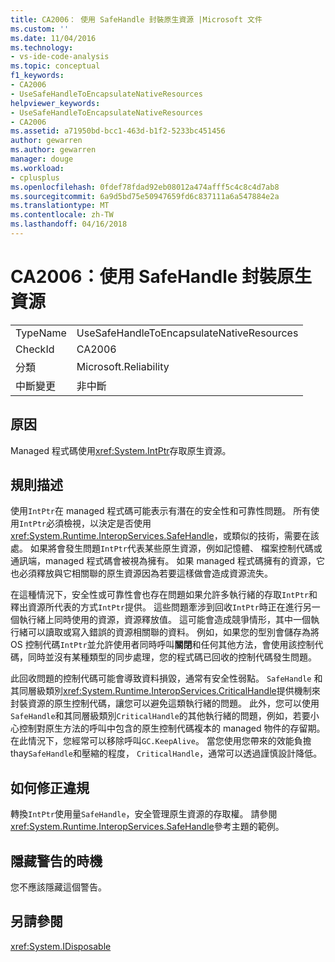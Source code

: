 ```yaml
---
title: CA2006： 使用 SafeHandle 封裝原生資源 |Microsoft 文件
ms.custom: ''
ms.date: 11/04/2016
ms.technology:
- vs-ide-code-analysis
ms.topic: conceptual
f1_keywords:
- CA2006
- UseSafeHandleToEncapsulateNativeResources
helpviewer_keywords:
- UseSafeHandleToEncapsulateNativeResources
- CA2006
ms.assetid: a71950bd-bcc1-463d-b1f2-5233bc451456
author: gewarren
ms.author: gewarren
manager: douge
ms.workload:
- cplusplus
ms.openlocfilehash: 0fdef78fdad92eb08012a474afff5c4c8c4d7ab8
ms.sourcegitcommit: 6a9d5bd75e50947659fd6c837111a6a547884e2a
ms.translationtype: MT
ms.contentlocale: zh-TW
ms.lasthandoff: 04/16/2018
---
```

# <a name="ca2006-use-safehandle-to-encapsulate-native-resources"></a>CA2006：使用 SafeHandle 封裝原生資源
|||  
|-|-|  
|TypeName|UseSafeHandleToEncapsulateNativeResources|  
|CheckId|CA2006|  
|分類|Microsoft.Reliability|  
|中斷變更|非中斷|  
  
## <a name="cause"></a>原因  
 Managed 程式碼使用<xref:System.IntPtr>存取原生資源。  
  
## <a name="rule-description"></a>規則描述  
 使用`IntPtr`在 managed 程式碼可能表示有潛在的安全性和可靠性問題。 所有使用`IntPtr`必須檢視，以決定是否使用<xref:System.Runtime.InteropServices.SafeHandle>，或類似的技術，需要在該處。 如果將會發生問題`IntPtr`代表某些原生資源，例如記憶體、 檔案控制代碼或通訊端，managed 程式碼會被視為擁有。 如果 managed 程式碼擁有的資源，它也必須釋放與它相關聯的原生資源因為若要這樣做會造成資源流失。  
  
 在這種情況下，安全性或可靠性會也存在問題如果允許多執行緒的存取`IntPtr`和釋出資源所代表的方式`IntPtr`提供。 這些問題牽涉到回收`IntPtr`時正在進行另一個執行緒上同時使用的資源，資源釋放值。 這可能會造成競爭情形，其中一個執行緒可以讀取或寫入錯誤的資源相關聯的資料。 例如，如果您的型別會儲存為將 OS 控制代碼`IntPtr`並允許使用者同時呼叫**關閉**和任何其他方法，會使用該控制代碼，同時並沒有某種類型的同步處理，您的程式碼已回收的控制代碼發生問題。  
  
 此回收問題的控制代碼可能會導致資料損毀，通常有安全性弱點。 `SafeHandle` 和其同層級類別<xref:System.Runtime.InteropServices.CriticalHandle>提供機制來封裝資源的原生控制代碼，讓您可以避免這類執行緒的問題。 此外，您可以使用`SafeHandle`和其同層級類別`CriticalHandle`的其他執行緒的問題，例如，若要小心控制對原生方法的呼叫中包含的原生控制代碼複本的 managed 物件的存留期。 在此情況下，您經常可以移除呼叫`GC.KeepAlive`。 當您使用您帶來的效能負擔 thay`SafeHandle`和壓縮的程度， `CriticalHandle`，通常可以透過謹慎設計降低。  
  
## <a name="how-to-fix-violations"></a>如何修正違規  
 轉換`IntPtr`使用量`SafeHandle`，安全管理原生資源的存取權。 請參閱<xref:System.Runtime.InteropServices.SafeHandle>參考主題的範例。  
  
## <a name="when-to-suppress-warnings"></a>隱藏警告的時機  
 您不應該隱藏這個警告。  
  
## <a name="see-also"></a>另請參閱  
 <xref:System.IDisposable>